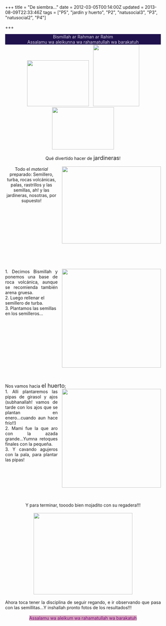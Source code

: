 +++
title = "De siembra..."
date = 2012-03-05T00:14:00Z
updated = 2013-08-09T22:33:46Z
tags = ["P5", "jardín y huerto", "P2", "natusocial3", "P3", "natusocial2", "P4"]

+++

<div dir="ltr" style="text-align: left;" trbidi="on"><div style="background-color: #20124d; color: #d9d2e9; text-align: center;">Bismillah ar Rahman ar Rahim</div><div style="background-color: #20124d; color: #d9d2e9; text-align: center;">Assalamu wa aleikunna wa rahamatullah wa barakatuh</div><div class="separator" style="clear: both; text-align: center;">&nbsp; &nbsp; <img border="0" src="http://t3.gstatic.com/images?q=tbn:ANd9GcR5_qzY7XBBBqbGaEplwBXPt4TX0Vc_GpQd6dMXQD8RqrqplnlneA" height="149" width="200" /><a href="http://t2.gstatic.com/images?q=tbn:ANd9GcQ84Nmrk-TJlk0832OVMKPHldbyj5L7qVcmhW6FeXvNqRuzJTgv4Q" imageanchor="1" style="margin-left: 1em; margin-right: 1em;"><img border="0" src="http://t2.gstatic.com/images?q=tbn:ANd9GcQ84Nmrk-TJlk0832OVMKPHldbyj5L7qVcmhW6FeXvNqRuzJTgv4Q" height="200" width="149" /></a><a href="http://t3.gstatic.com/images?q=tbn:ANd9GcSxu3EjCMHKkHMh5WNhToA6lCEsAwv-E07R6mp2p23X1e2cyrf0CA" imageanchor="1" style="margin-left: 1em; margin-right: 1em;"><img border="0" src="http://t3.gstatic.com/images?q=tbn:ANd9GcSxu3EjCMHKkHMh5WNhToA6lCEsAwv-E07R6mp2p23X1e2cyrf0CA" height="137" width="200" /></a></div><div class="separator" style="clear: both; text-align: center;"><br /></div><div style="text-align: center;">Qué divertido hacer de <span style="font-size: large;">jardineras</span>!<br /><br /><a href="http://1.bp.blogspot.com/-du78bxecFQE/UgJZumgnfTI/AAAAAAAAFDA/MQ-91hsxBDw/s1600/DSC02551.JPG" imageanchor="1" style="clear: right; float: right; margin-bottom: 1em; margin-left: 1em;"><img border="0" src="http://1.bp.blogspot.com/-du78bxecFQE/UgJZumgnfTI/AAAAAAAAFDA/MQ-91hsxBDw/s320/DSC02551.JPG" height="250" width="320" /></a>Todo el<i> material</i> preparado: Semillero, turba, rocas volcánicas, palas, rastrillos y las semillas, ah! y las jardineras, nosotras, por supuesto!</div><div class="separator" style="clear: both; text-align: center;"></div><br /><a name='more'></a><br /><br /><div style="text-align: center;"><br /><div style="text-align: justify;"><a href="http://2.bp.blogspot.com/-7XJ42By6D-s/UgJbMTzLUII/AAAAAAAAFDQ/xTqvGmkzBXY/s1600/cats2.jpg" imageanchor="1" style="clear: right; float: right; margin-bottom: 1em; margin-left: 1em;"><img border="0" src="http://2.bp.blogspot.com/-7XJ42By6D-s/UgJbMTzLUII/AAAAAAAAFDQ/xTqvGmkzBXY/s320/cats2.jpg" height="320" width="320" /></a>1. Decimos Bismillah y ponemos una base de roca volcánica, aunque se recomienda también arena gruesa.</div></div>2. Luego rellenar el semillero de turba.<br /><span style="text-align: center;">3. Plantamos las semillas en los semilleros...</span><br /><div class="separator" style="clear: both; text-align: center;"></div><div style="text-align: center;"><br /></div><div style="text-align: center;"><br /></div><div class="separator" style="clear: both; text-align: center;"></div><div style="text-align: center;"><div style="text-align: justify;">Nos vamos hacia <span style="font-size: large;">el huerto</span>;&nbsp;</div><div style="text-align: justify;"><a href="http://1.bp.blogspot.com/-2dsaTzFJW6E/UgJcUgW2y8I/AAAAAAAAFDc/1KINFdfplJA/s1600/cats11.jpg" imageanchor="1" style="clear: right; float: right; margin-bottom: 1em; margin-left: 1em;"><img border="0" src="http://1.bp.blogspot.com/-2dsaTzFJW6E/UgJcUgW2y8I/AAAAAAAAFDc/1KINFdfplJA/s320/cats11.jpg" height="320" width="320" /></a>1. Alli plantaremos las pipas de girasol y ajos (subhanallah! vamos de tarde con los ajos que se plantan en enero...cuando aun hace frío!!)</div></div><div style="text-align: center;"></div><div style="text-align: center;"></div><div style="text-align: center;"><div style="text-align: justify;">2. Mami fue la que aro con la azada grande...Yumna retoques finales con la pequeña.</div><div style="text-align: justify;">3. Y cavando agujeros con la pala, para plantar las pipas!</div></div><div class="separator" style="clear: both; text-align: center;"></div><br /><div style="text-align: center;"><br /></div><div style="text-align: center;">Y para terminar, tooodo bien mojadito con su regadera!!! </div><div class="separator" style="clear: both; text-align: center;"><br /></div><div class="separator" style="clear: both; text-align: center;"><a href="http://1.bp.blogspot.com/-bxjUPlaWCwA/UgJc4f1f-fI/AAAAAAAAFDk/HzTa2wpEqbg/s1600/DSC02567.JPG" imageanchor="1" style="margin-left: 1em; margin-right: 1em;"><img border="0" src="http://1.bp.blogspot.com/-bxjUPlaWCwA/UgJc4f1f-fI/AAAAAAAAFDk/HzTa2wpEqbg/s320/DSC02567.JPG" height="264" width="320" /></a></div><br /><div style="text-align: justify;">Ahora toca tener la disciplina de seguir regando, e ir observando que pasa con las semillitas...Y inshallah pronto fotos de los resultados!!!</div><br /><div style="text-align: center;"><span style="background-color: #d5a6bd; color: purple;">Assalamu wa aleikum wa rahamatullah wa barakatuh</span></div></div>
